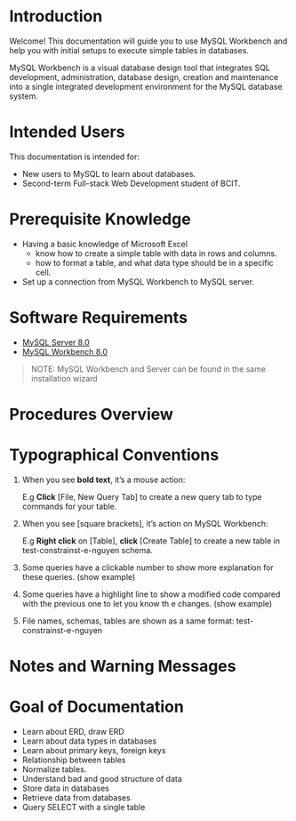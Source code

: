 # Introduction

Welcome! This documentation will guide you to use MySQL Workbench and help you with initial setups to execute simple tables in databases.

>
MySQL Workbench is a visual database design tool that integrates SQL development, administration, database design, creation and maintenance into a single integrated development environment for the MySQL database system. 


# Intended Users
This documentation is intended for:
- New users to MySQL to learn about databases.
- Second-term Full-stack Web Development student of BCIT.


# Prerequisite Knowledge
- Having a basic knowledge of Microsoft Excel 
    - know how to create a simple table with data in rows and columns.
    - how to format a table, and what data type should be in a specific cell.
- Set up a connection from MySQL Workbench to MySQL server.

# Software Requirements

- [MySQL Server 8.0](https://dev.mysql.com/downloads/installer/)
- [MySQL Workbench 8.0](https://dev.mysql.com/downloads/installer/)

>NOTE: MySQL Workbench and Server can be found in the same installation wizard



# Procedures Overview

# Typographical Conventions
1. When you see **bold text**, it’s a mouse action:

    E.g **Click** [File, New Query Tab] to create a new query tab to type commands for your table.

2. When you see [square brackets], it’s action on MySQL Workbench:

    E.g **Right click** on [Table], **click** [Create Table] to create a new table in test-constrainst-e-nguyen schema.

3. Some queries have a clickable number to show more explanation for these queries.
(show example)

4. Some queries have a highlight line to show a modified code compared with the previous one to let you know th	e changes.
(show example)

5. File names, schemas, tables are shown as a same format: test-constrainst-e-nguyen 

# Notes and Warning Messages

# Goal of Documentation
- Learn about ERD, draw ERD
- Learn about data types in databases
- Learn about primary keys, foreign keys
- Relationship between tables
- Normalize tables.
- Understand bad and good structure of data
- Store data in databases
- Retrieve data from databases
- Query SELECT with a single table
